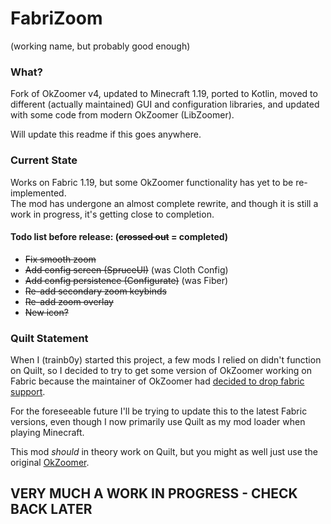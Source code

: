 # FabriZoom
(working name, but probably good enough)

### What? 
Fork of OkZoomer v4, updated to Minecraft 1.19, ported to Kotlin, moved to different (actually maintained) GUI and configuration libraries, and updated with some code from modern OkZoomer (LibZoomer).

Will update this readme if this goes anywhere.

### Current State
Works on Fabric 1.19, but some OkZoomer functionality has yet to be re-implemented.  
The mod has undergone an almost complete rewrite, and though it is still a work in progress, it's getting close to completion.

#### Todo list before release: (~~crossed out~~ = completed)
* ~~Fix smooth zoom~~
* ~~Add config screen (SpruceUI)~~ (was Cloth Config)
* ~~Add config persistence (Configurate)~~ (was Fiber)
* ~~Re-add secondary zoom keybinds~~
* ~~Re-add zoom overlay~~
* ~~New icon?~~

### Quilt Statement
When I (trainb0y) started this project, a few mods I relied on didn't function on Quilt, so I decided to try to get some version of OkZoomer working on Fabric because the maintainer of OkZoomer had [decided to drop fabric support](https://gist.github.com/EnnuiL/79885a99e5c908010fa5eca527590b98).

For the foreseeable future I'll be trying to update this to the latest Fabric versions, even though I now primarily use Quilt as my mod loader when playing Minecraft.

This mod *should* in theory work on Quilt, but you might as well just use the original [OkZoomer](https://github.com/EnnuiL/OkZoomer).

## VERY MUCH A WORK IN PROGRESS - CHECK BACK LATER
